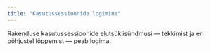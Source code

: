 ```yaml
---
title: "Kasutussessioonide logimine"
---
```

Rakenduse kasutussessioonide elutsüklisündmusi — tekkimist ja eri põhjustel lõppemist — peab logima.
